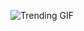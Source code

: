 ![Trending GIF](https://media0.giphy.com/media/v1.Y2lkPThiYjIxNzcyaHlpcXN5dmhiMDFtcnJucnJtcDlzcHk1NG1zMmZremR1bzdsdGhwcyZlcD12MV9naWZzX3NlYXJjaCZjdD1n/YQitE4YNQNahy/giphy.gif)
